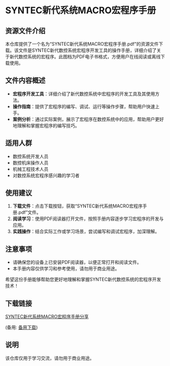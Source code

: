 # SYNTEC新代系统MACRO宏程序手册

## 资源文件介绍

本仓库提供了一个名为“SYNTEC新代系统MACRO宏程序手册.pdf”的资源文件下载。该文件是SYNTEC新代数控系统宏程序开发工具的操作手册，详细介绍了关于新代数控系统的宏程序。此图档为PDF电子书格式，方便用户在线阅读或离线下载使用。

## 文件内容概述

- **宏程序开发工具**：详细介绍了新代数控系统中宏程序的开发工具及其使用方法。
- **操作指南**：提供了宏程序的编写、调试、运行等操作步骤，帮助用户快速上手。
- **案例分析**：通过实际案例，展示了宏程序在数控系统中的应用，帮助用户更好地理解和掌握宏程序的编写技巧。

## 适用人群

- 数控系统开发人员
- 数控机床操作人员
- 机械工程技术人员
- 对数控系统宏程序感兴趣的学习者

## 使用建议

1. **下载文件**：点击下载按钮，获取“SYNTEC新代系统MACRO宏程序手册.pdf”文件。
2. **阅读学习**：使用PDF阅读器打开文件，按照手册内容逐步学习宏程序的开发与应用。
3. **实践操作**：结合实际工作或学习场景，尝试编写和调试宏程序，加深理解。

## 注意事项

- 请确保您的设备上已安装PDF阅读器，以便正常打开和阅读文件。
- 本手册内容仅供学习和参考使用，请勿用于商业用途。

希望这份手册能够帮助您更好地理解和掌握SYNTEC新代数控系统的宏程序开发技术！

## 下载链接
[SYNTEC新代系统MACRO宏程序手册分享](https://pan.quark.cn/s/691fbfd65911) 

(备用: [备用下载](https://pan.baidu.com/s/1BcslU8MYcZg1EdzUKXHWMA?pwd=1234))

## 说明

该仓库仅用于学习交流，请勿用于商业用途。
